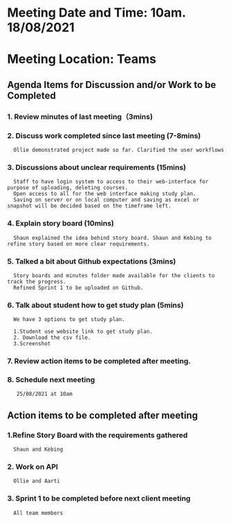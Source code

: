 # Meeting Date and Time: 10am. 18/08/2021 
# Meeting Location: Teams 

## Agenda Items for Discussion and/or Work to be Completed 
### 1. Review minutes of last meeting（3mins)
### 2. Discuss work completed since last meeting (7-8mins) 
      Ollie demonstrated project made so far. Clarified the user workflows 
### 3. Discussions about unclear requirements (15mins)
      Staff to have login system to access to their web-interface for purpose of uploading, deleting courses. 
      Open access to all for the web interface making study plan. 
      Saving on server or on local computer and saving as excel or snapshot will be decided based on the timeframe left.  
### 4. Explain story board (10mins)
      Shaun explained the idea behind story board. Shaun and Kebing to refine story based on more clear requirements. 
### 5. Talked a bit about Github expectations (3mins)
      Story boards and minutes folder made available for the clients to track the progress. 
      Refined Sprint 1 to be uploaded on Github. 
### 6. Talk about student how to get study plan (5mins)
      We have 3 options to get study plan. 

      1.Student use website link to get study plan. 
      2. Download the csv file. 
      3.Screenshot 
### 7. Review action items to be completed after meeting. 
### 8. Schedule next meeting 
       25/08/2021 at 10am 
       
       
## Action items to be completed after meeting 
### 1.Refine Story Board with the requirements gathered 
      Shaun and Kebing 
### 2. Work on API  
      Ollie and Aarti 
### 3. Sprint 1 to be completed before next client meeting 
      All team members 

      
